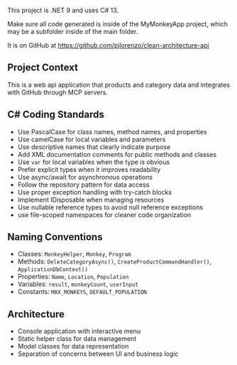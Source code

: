 This project is .NET 9 and uses C# 13.

Make sure all code generated is inside of the MyMonkeyApp project, which may be a subfolder inside of the main folder.

It is on GitHub at https://github.com/pjlorenzo/clean-architecture-api

## Project Context

This is a web api application that products and category data and integrates with GitHub through MCP servers.

## C# Coding Standards

- Use PascalCase for class names, method names, and properties
- Use camelCase for local variables and parameters
- Use descriptive names that clearly indicate purpose
- Add XML documentation comments for public methods and classes
- Use `var` for local variables when the type is obvious
- Prefer explicit types when it improves readability
- Use async/await for asynchronous operations
- Follow the repository pattern for data access
- Use proper exception handling with try-catch blocks
- Implement IDisposable when managing resources
- Use nullable reference types to avoid null reference exceptions
- use file-scoped namespaces for cleaner code organization

## Naming Conventions

- Classes: `MonkeyHelper`, `Monkey`, `Program`
- Methods: `DeleteCategoryAsync()`, `CreateProductCommandHandler()`, `ApplicationDbContext()`
- Properties: `Name`, `Location`, `Population`
- Variables: `result`, `monkeyCount`, `userInput`
- Constants: `MAX_MONKEYS`, `DEFAULT_POPULATION`

## Architecture

- Console application with interactive menu
- Static helper class for data management
- Model classes for data representation
- Separation of concerns between UI and business logic
